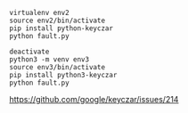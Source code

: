 ```
virtualenv env2
source env2/bin/activate
pip install python-keyczar
python fault.py

deactivate
python3 -m venv env3
source env3/bin/activate
pip install python3-keyczar
python fault.py
```
https://github.com/google/keyczar/issues/214
